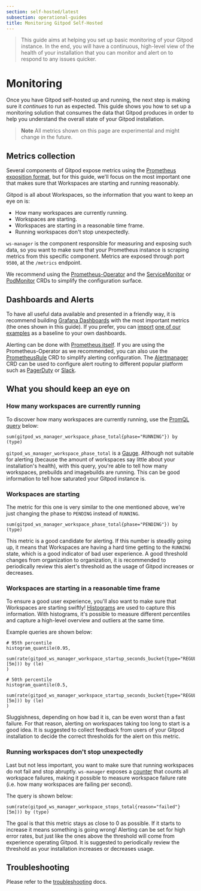 ```yaml
---
section: self-hosted/latest
subsection: operational-guides
title: Monitoring Gitpod Self-Hosted
---
```


<script context="module">
  export const prerender = true;
</script>

> This guide aims at helping you set up basic monitoring of your Gitpod instance. In the end, you will have a continuous, high-level view of the health of your installation that you can monitor and alert on to respond to any issues quicker.

# Monitoring

Once you have Gitpod self-hosted up and running, the next step is making sure it _continues_ to run as expected. This guide shows you how to set up a monitoring solution that consumes the data that Gitpod produces in order to help you understand the overall state of your Gitpod installation.

> **Note** All metrics shown on this page are experimental and might change in the future.

## Metrics collection

Several components of Gitpod expose metrics using the [Prometheus exposition format](https://prometheus.io/docs/concepts/data_model/), but for this guide, we'll focus on the most important one that makes sure that Workspaces are starting and running reasonably.

Gitpod is all about Workspaces, so the information that you want to keep an eye on is:

- How many workspaces are currently running.
- Workspaces are starting.
- Workspaces are starting in a reasonable time frame.
- Running workspaces don't stop unexpectedly.

`ws-manager` is the component responsible for measuring and exposing such data, so you want to make sure that your Prometheus instance is scraping metrics from this specific component. Metrics are exposed through port `9500`, at the `/metrics` endpoint.

We recommend using the [Prometheus-Operator](https://github.com/prometheus-operator/prometheus-operator) and the [ServiceMonitor](https://github.com/prometheus-operator/prometheus-operator/blob/main/Documentation/api.md#servicemonitorspec) or [PodMonitor](https://github.com/prometheus-operator/prometheus-operator/blob/main/Documentation/api.md#podmonitorspec) CRDs to simplify the configuration surface.

## Dashboards and Alerts

To have all useful data available and presented in a friendly way, it is recommend building [Grafana Dashboards](https://grafana.com/grafana/dashboards/) with the most important metrics (the ones shown in this guide). If you prefer, you can [import](https://grafana.com/docs/grafana/latest/dashboards/export-import/#import-dashboard) [one of our examples](https://github.com/gitpod-io/gitpod/blob/main/operations/observability/mixins/self-hosted/dashboards/examples/overview.json) as a baseline to your own dashboards.

Alerting can be done with [Prometheus itself](https://prometheus.io/docs/prometheus/latest/configuration/alerting_rules/). If you are using the Prometheus-Operator as we recommended, you can also use the [PrometheusRule](https://github.com/prometheus-operator/prometheus-operator/blob/main/Documentation/api.md#prometheusrulespec) CRD to simplify alerting configuration. The [Alertmanager](https://github.com/prometheus-operator/prometheus-operator/blob/main/Documentation/api.md#alertmanagerspec) CRD can be used to configure alert routing to different popular platform such as [PagerDuty](https://www.pagerduty.com/) or [Slack](https://slack.com/).

## What you should keep an eye on

### How many workspaces are currently running

To discover how many workspaces are currently running, use the [PromQL query](https://prometheus.io/docs/prometheus/latest/querying/basics/) below:

```promql
sum(gitpod_ws_manager_workspace_phase_total{phase="RUNNING"}) by (type)
```

`gitpod_ws_manager_workspace_phase_total` is a [Gauge](https://prometheus.io/docs/concepts/metric_types/#gauge). Although not suitable for alerting (because the amount of workspaces say little about your installation's health), with this query, you're able to tell how many workspaces, prebuilds and imagebuilds are running. This can be good information to tell how saturated your Gitpod instance is.

### Workspaces are starting

The metric for this one is very similar to the one mentioned above, we're just changing the phase to `PENDING` instead of `RUNNING`.

```promql
sum(gitpod_ws_manager_workspace_phase_total{phase="PENDING"}) by (type)
```

This metric is a good candidate for alerting. If this number is steadily going up, it means that Workspaces are having a hard time getting to the `RUNNING` state, which is a good indicator of bad user experience. A good threshold changes from organization to organization, it is recommended to periodically review this alert's threshold as the usage of Gitpod increases or decreases.

### Workspaces are starting in a reasonable time frame

To ensure a good user experience, you'll also want to make sure that Workspaces are starting swiftly! [Histograms](https://prometheus.io/docs/concepts/metric_types/#histogram) are used to capture this information. With histograms, it's possible to measure different percentiles and capture a high-level overview and outliers at the same time.

Example queries are shown below:

```promql
# 95th percentile
histogram_quantile(0.95,
    sum(rate(gitpod_ws_manager_workspace_startup_seconds_bucket{type="REGULAR"}[5m])) by (le)
)

# 50th percentile
histogram_quantile(0.5,
    sum(rate(gitpod_ws_manager_workspace_startup_seconds_bucket{type="REGULAR"}[5m])) by (le)
)
```

Sluggishness, depending on how bad it is, can be even worst than a fast failure. For that reason, alerting on workspaces taking too long to start is a good idea. It is suggested to collect feedback from users of your Gitpod installation to decide the correct thresholds for the alert on this metric.

### Running workspaces don't stop unexpectedly

Last but not less important, you want to make sure that running workspaces do not fail and stop abruptly. `ws-manager` exposes a [counter](https://prometheus.io/docs/concepts/metric_types/#counter) that counts all workspace failures, making it possible to measure workspace failure rate (i.e. how many workspaces are failing per second).

The query is shown below:

```promql
sum(rate(gitpod_ws_manager_workspace_stops_total{reason="failed"}[5m])) by (type)
```

The goal is that this metric stays as close to 0 as possible. If it starts to increase it means something is going wrong! Alerting can be set for high error rates, but just like the ones above the threshold will come from experience operating Gitpod. It is suggested to periodically review the threshold as your installation increases or decreases usage.

## Troubleshooting

Please refer to the [troubleshooting](https://www.gitpod.io/docs/self-hosted/latest/troubleshooting) docs.
